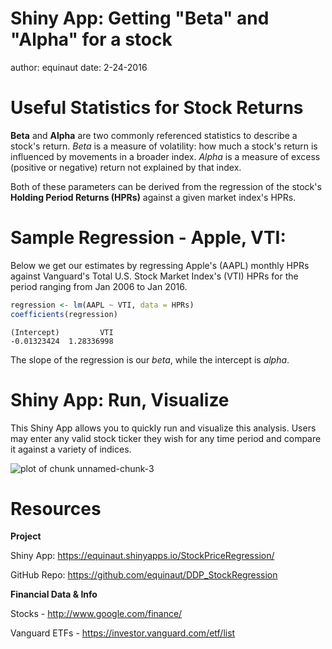 


Shiny App: Getting "Beta" and "Alpha" for a stock
========================================================
author: equinaut
date: 2-24-2016

Useful Statistics for Stock Returns
========================================================

**Beta** and **Alpha** are two commonly referenced statistics
to describe a stock's return. *Beta* is a measure of volatility:
how much a stock's return is influenced by movements in a broader
index. *Alpha* is a measure of excess (positive or negative) return
not explained by that index.

Both of these parameters can be derived from the regression of
the stock's **Holding Period Returns (HPRs)** against a given market index's
HPRs.

Sample Regression - Apple, VTI:
========================================================

Below we get our estimates by regressing Apple's (AAPL)
monthly HPRs against Vanguard's Total U.S. Stock Market
Index's (VTI) HPRs for the period ranging from Jan 2006
to Jan 2016.


```r
regression <- lm(AAPL ~ VTI, data = HPRs)
coefficients(regression)
```

```
(Intercept)         VTI 
-0.01323424  1.28336998 
```

The slope of the regression is our *beta*, while the intercept
is *alpha*.


Shiny App: Run, Visualize
========================================================

This Shiny App allows you to quickly run and visualize
this analysis. Users may enter any valid stock ticker they wish
for any time period and compare it against a variety of indices.

![plot of chunk unnamed-chunk-3](StockRegressionPitch-figure/unnamed-chunk-3-1.png)


Resources
========================================================

**Project**

Shiny App: https://equinaut.shinyapps.io/StockPriceRegression/

GitHub Repo: https://github.com/equinaut/DDP_StockRegression

**Financial Data & Info**

Stocks - http://www.google.com/finance/

Vanguard ETFs - https://investor.vanguard.com/etf/list



